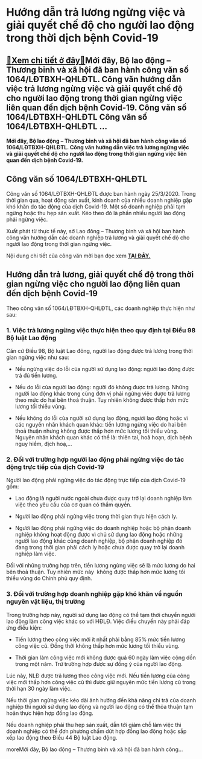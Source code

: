 Hướng dẫn trả lương ngừng việc và giải quyết chế độ cho người lao động trong thời dịch bệnh Covid-19
====================================================================================================

[:gift:Xem chi tiết ở đây:gift:](https://hddtvn.com/huong-dan-tra-luong-ngung-viec-va-giai-quyet-che-do-cho-nguoi-lao-dong-trong-thoi-dich-benh-covid-19/)Mới đây, Bộ lao động – Thương binh và xã hội đã ban hành công văn số 1064/LĐTBXH-QHLĐTL. Công văn hướng dẫn việc trả lương ngừng việc và giải quyết chế độ cho người lao động trong thời gian ngừng việc liên quan đến dịch bệnh Covid-19. Công văn số 1064/LĐTBXH-QHLĐTL Công văn số 1064/LĐTBXH-QHLĐTL …
----------------------------------------------------------------------------------------------------------------------------------------------------------------------------------------------------------------------------------------------------------------------------------------------------------

**Mới đây, Bộ lao động – Thương binh và xã hội đã ban hành công văn số 1064/LĐTBXH-QHLĐTL. Công văn hướng dẫn việc trả lương ngừng việc và giải quyết chế độ cho người lao động trong thời gian ngừng việc liên quan đến dịch bệnh Covid-19.**



**Công văn số 1064/LĐTBXH-QHLĐTL**
----------------------------------


Công văn số 1064/LĐTBXH-QHLĐTL được ban hành ngày 25/3/2020. Trong thời gian qua, hoạt động sản xuất, kinh doanh của nhiều doanh nghiệp gặp khó khăn do tác động của dịch Covid-19. Một số doanh nghiệp phải tạm ngừng hoặc thu hẹp sản xuất. Kéo theo đó là phần nhiều người lao động phải ngừng việc.


Xuất phát từ thực tế này, sở Lao đông – Thương binh và xã hội ban hành công văn hướng dẫn các doanh nghiệp trả lương và giải quyết chế độ cho người lao động trong thời gian ngừng việc.


Nội dung chi tiết của công văn mời bạn đọc xem [**TẠI ĐÂY.**](https://drive.google.com/open?id=15g_l9tiInzTEcWHZg0uBWdsvTIZYYwgl)


Hướng dẫn trả lương, giải quyết chế độ trong thời gian ngừng việc cho người lao động liên quan đến dịch bệnh Covid-19
---------------------------------------------------------------------------------------------------------------------


Theo công văn số 1064/LĐTBXH-QHLĐTL, các doanh nghiệp thực hiện như sau:


### 1. Việc trả lương ngừng việc thực hiện theo quy định tại Điều 98 Bộ luật Lao động


Căn cứ Điều 98, Bộ luật Lao đông, người lao động được trả lương trong thời gian ngừng việc như sau:




* Nếu ngừng việc do lỗi của người sử dụng lao động: người lao động được trả đủ tiền lương.

* Nếu do lỗi của người lao động: người đó không được trả lương. Những người lao động khác trong cùng đơn vị phải ngừng việc được trả lương theo mức do hai bên thoả thuận. Tuy nhiên không được thấp hơn mức lương tối thiểu vùng.

* Nếu không do lỗi của người sử dụng lao động, người lao động hoặc vì các nguyên nhân khách quan khác: tiền lương ngừng việc do hai bên thoả thuận nhưng không được thấp hơn mức lương tối thiểu vùng. Nguyên nhân khách quan khác có thể là: thiên tai, hoả hoạn, dịch bệnh nguy hiểm, địch hoạ,…



### 2. Đối với trường hợp người lao động phải ngừng việc do tác động trực tiếp của dịch Covid-19


Người lao động phải ngừng việc do tác động trực tiếp của dịch Covid-19 gồm:




* Lao động là người nước ngoài chưa được quay trở lại doanh nghiệp làm việc theo yêu cầu của cơ quan có thẩm quyền.

* Người lao động phải ngừng việc trong thời gian thực hiện cách ly.

* Người lao động phải ngừng việc do doanh nghiệp hoặc bộ phận doanh nghiệp không hoạt động được vì chủ sử dụng lao động hoặc những người lao động khác cùng doanh nghiệp, bộ phận doanh nghiệp đó đang trong thời gian phải cách ly hoặc chưa được quay trở lại doanh nghiệp làm việc.



Đối với những trường hợp trên, tiền lương ngừng việc sẽ là mức lương do hai bên thoả thuận. Tuy nhiên mức này  không được thấp hơn mức lương tối thiểu vùng do Chính phủ quy định.


### 3. Đối với trường hợp doanh nghiệp gặp khó khăn về nguồn nguyên vật liệu, thị trường


Trong trường hợp này, người sử dụng lao động có thể tạm thời chuyển người lao động làm công việc khác so với HĐLĐ. Việc điều chuyển này phải đáp ứng điều kiện:




* Tiền lương theo công việc mới ít nhất phải bằng 85% mức tiền lương công việc cũ. Đồng thời không thấp hơn mức lương tối thiểu vùng.

* Thời gian làm công việc mới không được quá 60 ngày làm việc cộng dồn trong một năm. Trừ trường hợp được sự đồng ý của người lao động.



Lúc này, NLĐ được trả lương theo công việc mới. Nếu tiền lương của công việc mới thấp hơn công việc cũ thì được giữ nguyên mức tiền lương cũ trong thời hạn 30 ngày làm việc.


Nếu thời gian ngừng việc kéo dài ảnh hưởng đến khả năng chi trả của doanh nghiệp thì người sử dụng lao động và người lao động có thể thỏa thuận tạm hoãn thực hiện hợp đồng lao động.


Nếu doanh nghiệp phải thu hẹp sản xuất, dẫn tới giảm chỗ làm việc thì doanh nghiệp có thể đơn phương chấm dứt hợp đồng lao động hoặc sắp xếp lao động theo Điều 44 Bộ luật Lao động.


moreMới đây, Bộ lao động – Thương binh và xã hội đã ban hành công…



